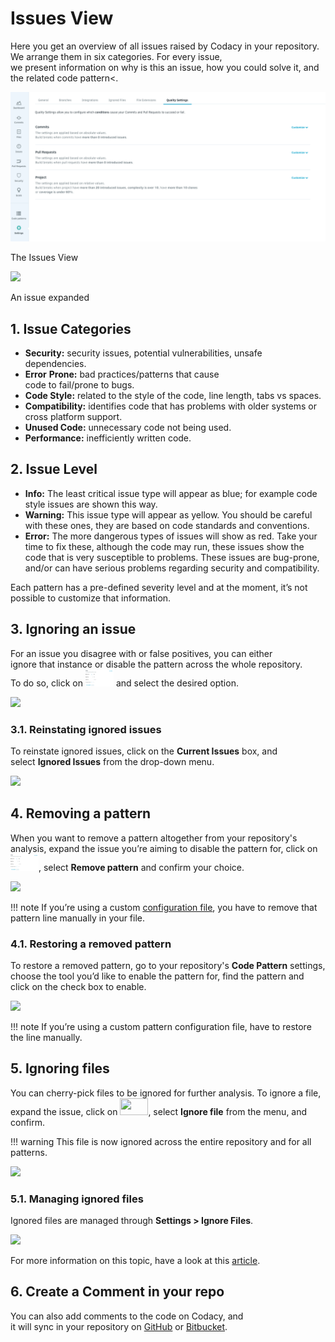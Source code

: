 # Issues View

Here you get an overview of all issues raised by Codacy in your repository. We arrange them in six categories. For every issue, we present information on why is this an issue, how you could solve it, and the related code pattern&lt;.

![](../../images/image-0.png)

The Issues View

![](../../images/image-1.gif)

An issue expanded

## 1. Issue Categories

-   **Security:** security issues, potential vulnerabilities, unsafe dependencies.
-   **Error** **Prone:** bad practices/patterns that cause code to fail/prone to bugs.
-   **Code Style:** related to the style of the code, line length, tabs vs spaces.
-   **Compatibility:** identifies code that has problems with older systems or cross platform support.
-   **Unused Code:** unnecessary code not being used.
-   **Performance:** inefficiently written code.

## 2. Issue Level

-   **Info:** The least critical issue type will appear as blue; for example code style issues are shown this way.
-   **Warning:** This issue type will appear as yellow. You should be careful with these ones, they are based on code standards and conventions.
-   **Error:** The more dangerous types of issues will show as red. Take your time to fix these, although the code may run, these issues show the code that is very susceptible to problems. These issues are bug-prone, and/or can have serious problems regarding security and compatibility.

Each pattern has a pre-defined severity level and at the moment, it’s not possible to customize that information.

## 3. Ignoring an issue

For an issue you disagree with or false positives, you can either ignore that instance or disable the pattern across the whole repository. To do so, click on <img src="/v1.0/images/image-2.png" width="45" height="27" /> and select the desired option.

![](../../images/image-3.gif)

### 3.1. Reinstating ignored issues

To reinstate ignored issues, click on the **Current Issues** box, and select **Ignored Issues** from the drop-down menu.

![](../../images/image-4.gif)

## 4. Removing a pattern

When you want to remove a pattern altogether from your repository's analysis, expand the issue you’re aiming to disable the pattern for, click on <img src="/v1.0/images/image-2.png" width="45" height="27" />, select **Remove pattern** and confirm your choice.

![](../../images/image-5.gif)

!!! note
    If you’re using a custom [configuration file](/hc/en-us/articles/207994335#4-configuration-files), you have to remove that pattern line manually in your file.

### 4.1. Restoring a removed pattern

To restore a removed pattern, go to your repository's **Code Pattern** settings, choose the tool you’d like to enable the pattern for, find the pattern and click on the check box to enable.

![](../../images/image-6.gif)

!!! note
    If you’re using a custom pattern configuration file, have to restore the line manually.

## 5. Ignoring files

You can cherry-pick files to be ignored for further analysis. To ignore a file, expand the issue, click on <img src="/v1.0/images/360012544353/image-2.png" width="45" height="27" />, select **Ignore file** from the menu, and confirm.

!!! warning
    This file is now ignored across the entire repository and for all patterns.

![](../../images/image-7.gif)

### 5.1. Managing ignored files

Ignored files are managed through **Settings > Ignore Files**.

![](../../images/image-8.gif)

For more information on this topic, have a look at this [article](/hc/en-us/articles/360005097654-Ignore-files-from-Codacy-analysis).

## 6. Create a Comment in your repo

You can also add comments to the code on Codacy, and it will sync in your repository on [GitHub](/hc/en-us/articles/207280219-GitHub-Integration) or [Bitbucket](/hc/en-us/articles/207280239-Bitbucket-Integration).
